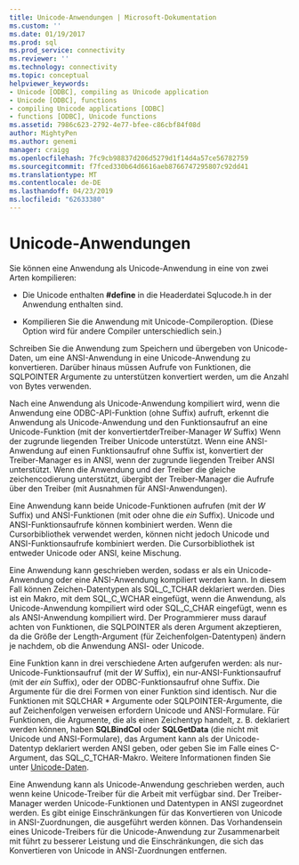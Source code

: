 ```yaml
---
title: Unicode-Anwendungen | Microsoft-Dokumentation
ms.custom: ''
ms.date: 01/19/2017
ms.prod: sql
ms.prod_service: connectivity
ms.reviewer: ''
ms.technology: connectivity
ms.topic: conceptual
helpviewer_keywords:
- Unicode [ODBC], compiling as Unicode application
- Unicode [ODBC], functions
- compiling Unicode applications [ODBC]
- functions [ODBC], Unicode functions
ms.assetid: 7986c623-2792-4e77-bfee-c86cbf84f08d
author: MightyPen
ms.author: genemi
manager: craigg
ms.openlocfilehash: 7fc9cb98837d206d5279d1f14d4a57ce56782759
ms.sourcegitcommit: f7fced330b64d6616aeb8766747295807c92dd41
ms.translationtype: MT
ms.contentlocale: de-DE
ms.lasthandoff: 04/23/2019
ms.locfileid: "62633380"
---
```

# <a name="unicode-applications"></a>Unicode-Anwendungen
Sie können eine Anwendung als Unicode-Anwendung in eine von zwei Arten kompilieren:  
  
-   Die Unicode enthalten **#define** in die Headerdatei Sqlucode.h in der Anwendung enthalten sind.  
  
-   Kompilieren Sie die Anwendung mit Unicode-Compileroption. (Diese Option wird für andere Compiler unterschiedlich sein.)  
  
 Schreiben Sie die Anwendung zum Speichern und übergeben von Unicode-Daten, um eine ANSI-Anwendung in eine Unicode-Anwendung zu konvertieren. Darüber hinaus müssen Aufrufe von Funktionen, die SQLPOINTER Argumente zu unterstützen konvertiert werden, um die Anzahl von Bytes verwenden.  
  
 Nach eine Anwendung als Unicode-Anwendung kompiliert wird, wenn die Anwendung eine ODBC-API-Funktion (ohne Suffix) aufruft, erkennt die Anwendung als Unicode-Anwendung und den Funktionsaufruf an eine Unicode-Funktion (mit der konvertiertderTreiber-Manager *W* Suffix) Wenn der zugrunde liegenden Treiber Unicode unterstützt. Wenn eine ANSI-Anwendung auf einen Funktionsaufruf ohne Suffix ist, konvertiert der Treiber-Manager es in ANSI, wenn der zugrunde liegenden Treiber ANSI unterstützt. Wenn die Anwendung und der Treiber die gleiche zeichencodierung unterstützt, übergibt der Treiber-Manager die Aufrufe über den Treiber (mit Ausnahmen für ANSI-Anwendungen).  
  
 Eine Anwendung kann beide Unicode-Funktionen aufrufen (mit der *W* Suffix) und ANSI-Funktionen (mit oder ohne die *ein* Suffix). Unicode und ANSI-Funktionsaufrufe können kombiniert werden. Wenn die Cursorbibliothek verwendet werden, können nicht jedoch Unicode und ANSI-Funktionsaufrufe kombiniert werden. Die Cursorbibliothek ist entweder Unicode oder ANSI, keine Mischung.  
  
 Eine Anwendung kann geschrieben werden, sodass er als ein Unicode-Anwendung oder eine ANSI-Anwendung kompiliert werden kann. In diesem Fall können Zeichen-Datentypen als SQL_C_TCHAR deklariert werden. Dies ist ein Makro, mit dem SQL_C_WCHAR eingefügt, wenn die Anwendung, als Unicode-Anwendung kompiliert wird oder SQL_C_CHAR eingefügt, wenn es als ANSI-Anwendung kompiliert wird. Der Programmierer muss darauf achten von Funktionen, die SQLPOINTER als deren Argument akzeptieren, da die Größe der Length-Argument (für Zeichenfolgen-Datentypen) ändern je nachdem, ob die Anwendung ANSI- oder Unicode.  
  
 Eine Funktion kann in drei verschiedene Arten aufgerufen werden: als nur-Unicode-Funktionsaufruf (mit der *W* Suffix), ein nur-ANSI-Funktionsaufruf (mit der *ein* Suffix), oder der ODBC-Funktionsaufruf ohne Suffix. Die Argumente für die drei Formen von einer Funktion sind identisch. Nur die Funktionen mit SQLCHAR \* Argumente oder SQLPOINTER-Argumente, die auf Zeichenfolgen verweisen erfordern Unicode und ANSI-Formulare. Für Funktionen, die Argumente, die als einen Zeichentyp handelt, z. B. deklariert werden können, haben **SQLBindCol** oder **SQLGetData** (die nicht mit Unicode und ANSI-Formulare), das Argument kann als der Unicode-Datentyp deklariert werden ANSI geben, oder geben Sie im Falle eines C-Argument, das SQL_C_TCHAR-Makro. Weitere Informationen finden Sie unter [Unicode-Daten](../../../odbc/reference/develop-app/unicode-data.md).  
  
 Eine Anwendung kann als Unicode-Anwendung geschrieben werden, auch wenn keine Unicode-Treiber für die Arbeit mit verfügbar sind. Der Treiber-Manager werden Unicode-Funktionen und Datentypen in ANSI zugeordnet werden. Es gibt einige Einschränkungen für das Konvertieren von Unicode in ANSI-Zuordnungen, die ausgeführt werden können. Das Vorhandensein eines Unicode-Treibers für die Unicode-Anwendung zur Zusammenarbeit mit führt zu besserer Leistung und die Einschränkungen, die sich das Konvertieren von Unicode in ANSI-Zuordnungen entfernen.
